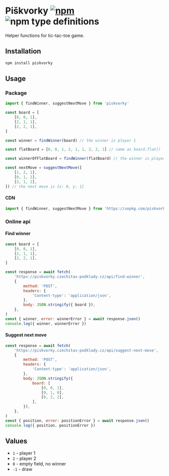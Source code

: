 # Piškvorky [![npm](https://img.shields.io/npm/v/piskvorky.svg)](https://www.npmjs.com/package/piskvorky) ![npm type definitions](https://img.shields.io/npm/types/piskvorky.svg)

Helper functions for tic-tac-toe game.

## Installation

```bash
npm install piskvorky
```

## Usage

### Package

```js
import { findWinner, suggestNextMove } from 'piskvorky'

const board = [
	[0, 0, 1],
	[2, 1, 1],
	[2, 2, 1],
]

const winner = findWinner(board) // the winner is player 1

const flatBoard = [0, 0, 1, 2, 1, 1, 2, 2, 1] // same as board.flat()

const winnerOfFlatBoard = findWinner(flatBoard) // the winner is player 1

const nextMove = suggestNextMove([
	[1, 2, 1],
	[0, 1, 2],
	[2, 1, 2],
]) // the next move is {x: 0, y: 1}
```

#### CDN

```js
import { findWinner, suggestNextMove } from 'https://unpkg.com/piskvorky@latest'
```

### Online api

#### Find winner

```js
const board = [
	[0, 0, 1],
	[2, 1, 1],
	[2, 2, 1],
]

const response = await fetch(
	'https://piskvorky.czechitas-podklady.cz/api/find-winner',
	{
		method: 'POST',
		headers: {
			'Content-type': 'application/json',
		},
		body: JSON.stringify({ board }),
	},
)
const { winner, error: winnerError } = await response.json()
console.log({ winner, winnerError })
```

#### Suggest next move

```js
const response = await fetch(
	'https://piskvorky.czechitas-podklady.cz/api/suggest-next-move',
	{
		method: 'POST',
		headers: {
			'Content-type': 'application/json',
		},
		body: JSON.stringify({
			board: [
				[0, 0, 1],
				[0, 1, 0],
				[0, 2, 2],
			],
		}),
	},
)
const { position, error: positionError } = await response.json()
console.log({ position, positionError })
```

## Values

- `1` - player 1
- `2` - player 2
- `0` - empty field, no winner
- `-1` - draw
